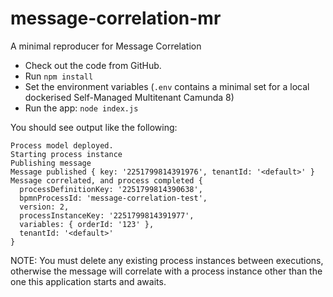 # message-correlation-mr

A minimal reproducer for Message Correlation

* Check out the code from GitHub.
* Run `npm install`
* Set the environment variables (`.env` contains a minimal set for a local dockerised Self-Managed Multitenant Camunda 8)
* Run the app: `node index.js`

You should see output like the following: 

```
Process model deployed.
Starting process instance
Publishing message
Message published { key: '2251799814391976', tenantId: '<default>' }
Message correlated, and process completed {
  processDefinitionKey: '2251799814390638',
  bpmnProcessId: 'message-correlation-test',
  version: 2,
  processInstanceKey: '2251799814391977',
  variables: { orderId: '123' },
  tenantId: '<default>'
}
```

NOTE: You must delete any existing process instances between executions, otherwise the message will correlate with a process instance other than the one this application starts and awaits.
